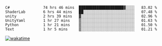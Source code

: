 <!--START_SECTION:waka-->

```text
C#               74 hrs 46 mins  ████████████████████▓░░░░   83.02 %
ShaderLab        6 hrs 44 mins   ██░░░░░░░░░░░░░░░░░░░░░░░   07.48 %
unity            2 hrs 39 mins   ▓░░░░░░░░░░░░░░░░░░░░░░░░   02.96 %
UnityYaml        1 hr 27 mins    ▒░░░░░░░░░░░░░░░░░░░░░░░░   01.63 %
Python           1 hr 21 mins    ▒░░░░░░░░░░░░░░░░░░░░░░░░   01.50 %
Text             1 hr 5 mins     ▒░░░░░░░░░░░░░░░░░░░░░░░░   01.21 %
```

<!--END_SECTION:waka-->
[![wakatime](https://wakatime.com/badge/user/6c2f442e-41b4-42e3-bc06-d5d8203ad1da.svg)](https://wakatime.com/@6c2f442e-41b4-42e3-bc06-d5d8203ad1da)
